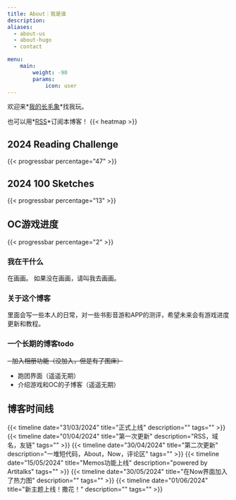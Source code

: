 ```yaml
---
title: About｜我是谁
description: 
aliases:
  - about-us
  - about-hugo
  - contact

menu:
    main: 
        weight: -90
        params:
            icon: user
---
```

欢迎来*[我的长毛象](https://bgme.bid/@HennZaiTennshou)*找我玩。

也可以用*[RSS](/index.xml)*订阅本博客！
{{< heatmap >}}
## 2024 Reading Challenge
{{< progressbar percentage="47" >}}
## 2024 100 Sketches
{{< progressbar percentage="13" >}}

## OC游戏进度
{{< progressbar percentage="2" >}}

### 我在干什么
在画画。
如果没在画画，请叫我去画画。

### 关于这个博客
里面会写一些本人的日常，对一些书影音游和APP的测评，希望未来会有游戏进度更新和教程。

### 一个长期的博客todo
~~- 加入相册功能（没加入，但是有了图床）~~
- 跑团界面（遥遥无期）
- 介绍游戏和OC的子博客（遥遥无期）

## 博客时间线

 {{< timeline date="31/03/2024" title="正式上线" description="" tags=""  >}}
 {{< timeline date="01/04/2024" title="第一次更新" description="RSS，域名，友链" tags=""  >}}
 {{< timeline date="30/04/2024" title="第二次更新" description="一堆短代码，About，Now，评论区" tags=""  >}}
 {{< timeline date="15/05/2024" title="Memos功能上线" description="powered by Artitalks" tags=""  >}}
 {{< timeline date="30/05/2024" title="在Now界面加入了热力图" description="" tags=""  >}}
 {{< timeline date="01/06/2024" title="新主题上线！撒花！" description="" tags=""  >}}
